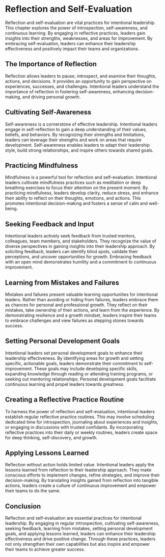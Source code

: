# Reflection and Self-Evaluation

Reflection and self-evaluation are vital practices for intentional leadership. This chapter explores the power of introspection, self-awareness, and continuous learning. By engaging in reflective practices, leaders gain insights into their strengths, weaknesses, and areas for improvement. By embracing self-evaluation, leaders can enhance their leadership effectiveness and positively impact their teams and organizations.

## The Importance of Reflection

Reflection allows leaders to pause, introspect, and examine their thoughts, actions, and decisions. It provides an opportunity to gain perspective on experiences, successes, and challenges. Intentional leaders understand the importance of reflection in fostering self-awareness, enhancing decision-making, and driving personal growth.

## Cultivating Self-Awareness

Self-awareness is a cornerstone of effective leadership. Intentional leaders engage in self-reflection to gain a deep understanding of their values, beliefs, and behaviors. By recognizing their strengths and limitations, leaders can leverage their strengths and work on areas that require development. Self-awareness enables leaders to adapt their leadership style, build strong relationships, and inspire others towards shared goals.

## Practicing Mindfulness

Mindfulness is a powerful tool for reflection and self-evaluation. Intentional leaders cultivate mindfulness practices such as meditation or deep breathing exercises to focus their attention on the present moment. By practicing mindfulness, leaders develop clarity, reduce stress, and enhance their ability to reflect on their thoughts, emotions, and actions. This promotes intentional decision-making and fosters a sense of calm and well-being.

## Seeking Feedback and Input

Intentional leaders actively seek feedback from trusted mentors, colleagues, team members, and stakeholders. They recognize the value of diverse perspectives in gaining insights into their leadership approach. By soliciting feedback, leaders can identify blind spots, validate their perceptions, and uncover opportunities for growth. Embracing feedback with an open mind demonstrates humility and a commitment to continuous improvement.

## Learning from Mistakes and Failures

Mistakes and failures present valuable learning opportunities for intentional leaders. Rather than avoiding or hiding from failures, leaders embrace them as chances for personal and professional growth. They reflect on their mistakes, take ownership of their actions, and learn from the experience. By demonstrating resilience and a growth mindset, leaders inspire their teams to embrace challenges and view failures as stepping stones towards success.

## Setting Personal Development Goals

Intentional leaders set personal development goals to enhance their leadership effectiveness. By identifying areas for growth and setting specific, actionable goals, leaders demonstrate their commitment to self-improvement. These goals may include developing specific skills, expanding knowledge through reading or attending training programs, or seeking out mentoring relationships. Personal development goals facilitate continuous learning and propel leaders towards greatness.

## Creating a Reflective Practice Routine

To harness the power of reflection and self-evaluation, intentional leaders establish regular reflective practice routines. This may involve scheduling dedicated time for introspection, journaling about experiences and insights, or engaging in discussions with trusted confidants. By incorporating reflective practices into their daily or weekly routines, leaders create space for deep thinking, self-discovery, and growth.

## Applying Lessons Learned

Reflection without action holds limited value. Intentional leaders apply the lessons learned from reflection to their leadership approach. They make conscious efforts to implement changes, refine strategies, and improve their decision-making. By translating insights gained from reflection into tangible actions, leaders create a culture of continuous improvement and empower their teams to do the same.

## Conclusion

Reflection and self-evaluation are essential practices for intentional leadership. By engaging in regular introspection, cultivating self-awareness, seeking feedback, learning from mistakes, setting personal development goals, and applying lessons learned, leaders can enhance their leadership effectiveness and drive positive change. Through these practices, leaders not only strengthen their own capabilities but also inspire and empower their teams to achieve greater success.

